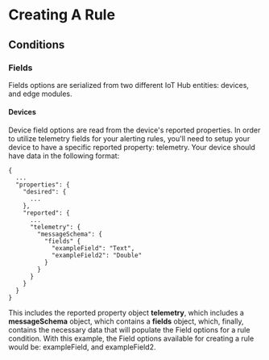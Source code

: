 # Creating A Rule

## Conditions

### Fields
Fields options are serialized from two different IoT Hub entities: devices, and edge modules.

#### Devices
Device field options are read from the device's reported properties. In order to utilize telemetry fields for your alerting rules, you'll need to setup your device to have a specific reported property: telemetry. Your device should have data in the following format:
```
{
  ...
  "properties": {
    "desired": {
      ...
    },
    "reported": {
      ...
      "telemetry": {
        "messageSchema": {
          "fields" {
            "exampleField": "Text",
            "exampleField2": "Double"
          }
        }
      }
    }
  }
}
```
This includes the reported property object **telemetry**, which includes a **messageSchema** object, which contains a **fields** object, which, finally, contains the necessary data that will populate the Field options for a rule condition. With this example, the Field options available for creating a rule would be: exampleField, and exampleField2. 